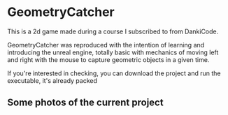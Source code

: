 # GeometryCatcher

This is a 2d game made during a course I subscribed to from DankiCode.

GeometryCatcher was reproduced with the intention of learning and introducing the unreal engine, totally basic with mechanics of moving left and right with the mouse to capture geometric objects in a given time.

If you're interested in checking, you can download the project and run the executable, it's already packed


## Some photos of the current project
